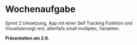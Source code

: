 # Wochenaufgabe
Sprint 2 Umsetzung, App mit einer Self Tracking Funktion und Visualisierung(-en), allenfalls small multiples, Varianten.

<b>Präsentation am 2.6.</b>